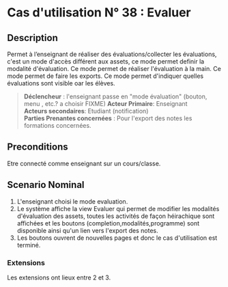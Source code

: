 
# Cas d'utilisation N° 38 :  Evaluer


##	Description

Permet à l’enseignant de réaliser des évaluations/collecter les évaluations, c'est un mode d'accès différent aux assets,
ce mode permet definir la modalité d'évaluation. 
Ce mode permet de réaliser l'évaluation à la main.
Ce mode permet de faire les exports.
Ce mode permet d'indiquer quelles évaluations sont visible oar les élèves.


> **Déclencheur** : l'enseignant passe en "mode évaluation" (bouton, menu , etc.?  a choisir FIXME) 
> **Acteur Primaire**: Enseignant   
> **Acteurs secondaires**: Etudiant (notification)   
> **Parties Prenantes concernées** : Pour l'export des notes les formations concernées.   
 
 
## Preconditions

Etre connecté comme enseignant sur un cours/classe.

## Scenario Nominal

1. L'enseignant choisi le mode evaluation. 
2. Le système affiche la view Evaluer qui permet de modifier les modalités d'évaluation des assets,
toutes les activités de façon héirachique sont affichées et les boutons (completion,modalités,programme) sont disponible ainsi qu'un lien vers l'export des notes.  
3.	Les boutons ouvrent de nouvelles pages et donc le cas d'utilisation est terminé.

###	Extensions

Les extensions ont lieux entre 2 et 3.


